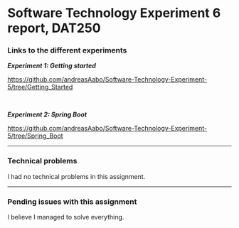 <h1> Software Technology Experiment 6 report, DAT250 </h1>


<h3> Links to the different experiments </h3>

***Experiment 1: Getting started***

https://github.com/andreasAabo/Software-Technology-Experiment-5/tree/Getting_Started

<br>

***Experiment 2: Spring Boot***

https://github.com/andreasAabo/Software-Technology-Experiment-5/tree/Spring_Boot


---

<h3> Technical problems </h3>

I had no technical problems in this assignment.

---

<h3>  Pending issues with this assignment  </h3>

I believe I managed to solve everything.
